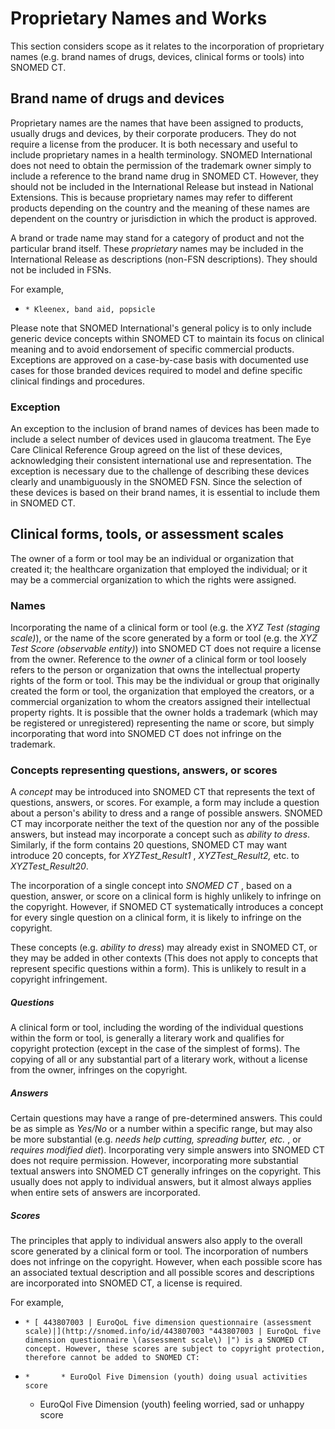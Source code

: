 # Proprietary Names and Works

This section considers scope as it relates to the incorporation of proprietary names (e.g. brand names of drugs, devices, clinical forms or tools) into SNOMED CT. 

## Brand name of drugs and devices

Proprietary names are the names that have been assigned to products, usually drugs and devices, by their corporate producers. They do not require a license from the producer. It is both necessary and useful to include proprietary names in a health terminology. SNOMED International does not need to obtain the permission of the trademark owner simply to include a reference to the brand name drug in SNOMED CT. However, they should not be included in the International Release but instead in National Extensions. This is because proprietary names may refer to different products depending on the country and the meaning of these names are dependent on the country or jurisdiction in which the product is approved.

A brand or trade name may stand for a category of product and not the particular brand itself. These _proprietary_ names may be included in the International Release as descriptions (non-FSN descriptions). They should not be included in FSNs.

For example,

  *     * Kleenex, band aid, popsicle

Please note that SNOMED International's general policy is to only include generic device concepts within SNOMED CT to maintain its focus on clinical meaning and to avoid endorsement of specific commercial products. Exceptions are approved on a case-by-case basis with documented use cases for those branded devices required to model and define specific clinical findings and procedures.

### **Exception**

An exception to the inclusion of brand names of devices has been made to include a select number of devices used in glaucoma treatment. The Eye Care Clinical Reference Group agreed on the list of these devices, acknowledging their consistent international use and representation. The exception is necessary due to the challenge of describing these devices clearly and unambiguously in the SNOMED FSN. Since the selection of these devices is based on their brand names, it is essential to include them in SNOMED CT.

## Clinical forms, tools, or assessment scales

The owner of a form or tool may be an individual or organization that created it; the healthcare organization that employed the individual; or it may be a commercial organization to which the rights were assigned.

### Names

Incorporating the name of a clinical form or tool (e.g. the _XYZ Test (staging scale)_), or the name of the score generated by a form or tool (e.g. the _XYZ Test Score (observable entity)_) into SNOMED CT does not require a license from the owner. Reference to the _owner_ of a clinical form or tool loosely refers to the person or organization that owns the intellectual property rights of the form or tool. This may be the individual or group that originally created the form or tool, the organization that employed the creators, or a commercial organization to whom the creators assigned their intellectual property rights. It is possible that the owner holds a trademark (which may be registered or unregistered) representing the name or score, but simply incorporating that word into SNOMED CT does not infringe on the trademark.

### Concepts representing questions, answers, or scores

A _concept_ may be introduced into SNOMED CT that represents the text of questions, answers, or scores. For example, a form may include a question about a person's ability to dress and a range of possible answers. SNOMED CT may incorporate neither the text of the question nor any of the possible answers, but instead may incorporate a concept such as _ability to dress_. Similarly, if the form contains 20 questions, SNOMED CT may want introduce 20 concepts, for _XYZTest_Result1_ , _XYZTest_Result2,_ etc. to _XYZTest_Result20_.

The incorporation of a single concept into _SNOMED CT_ , based on a question, answer, or score on a clinical form is highly unlikely to infringe on the copyright. However, if SNOMED CT systematically introduces a concept for every single question on a clinical form, it is likely to infringe on the copyright.

These concepts (e.g. _ability to dress_) may already exist in SNOMED CT, or they may be added in other contexts (This does not apply to concepts that represent specific questions within a form). This is unlikely to result in a copyright infringement.

##### Questions

A clinical form or tool, including the wording of the individual questions within the form or tool, is generally a literary work and qualifies for copyright protection (except in the case of the simplest of forms). The copying of all or any substantial part of a literary work, without a license from the owner, infringes on the copyright. 

##### Answers

Certain questions may have a range of pre-determined answers. This could be as simple as _Yes/No_ or a number within a specific range, but may also be more substantial (e.g. _needs help cutting, spreading butter, etc._ , or _requires modified diet_). Incorporating very simple answers into SNOMED CT does not require permission. However, incorporating more substantial textual answers into SNOMED CT generally infringes on the copyright. This usually does not apply to individual answers, but it almost always applies when entire sets of answers are incorporated.

##### Scores

The principles that apply to individual answers also apply to the overall score generated by a clinical form or tool. The incorporation of numbers does not infringe on the copyright. However, when each possible score has an associated textual description and all possible scores and descriptions are incorporated into SNOMED CT, a license is required.

For example, 

  *     * [ 443807003 | EuroQoL five dimension questionnaire (assessment scale)|](http://snomed.info/id/443807003 "443807003 | EuroQoL five dimension questionnaire \(assessment scale\) |") is a SNOMED CT concept. However, these scores are subject to copyright protection, therefore cannot be added to SNOMED CT:   

  *     *       * EuroQol Five Dimension (youth) doing usual activities score 
      * EuroQol Five Dimension (youth) feeling worried, sad or unhappy score

  

  

